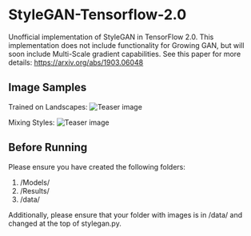 # StyleGAN-Tensorflow-2.0
Unofficial implementation of StyleGAN in TensorFlow 2.0.
This implementation does not include functionality for Growing GAN, but will soon include Multi-Scale gradient capabilities.
See this paper for more details: https://arxiv.org/abs/1903.06048

## Image Samples
Trained on Landscapes:
![Teaser image](./landscapes.png)

Mixing Styles:
![Teaser image](./styles.png)

## Before Running
Please ensure you have created the following folders:
1. /Models/
2. /Results/
3. /data/

Additionally, please ensure that your folder with images is in /data/ and changed at the top of stylegan.py.
